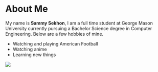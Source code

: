 <div >
  <h1> About Me </h1>
  <p> My name is <strong>Sammy Sekhon</strong>, I am a full time student at George Mason University currently pursuing a Bachelor Science degree in Computer Engineering. Below are a few hobbies of mine.
  <ul>
    <li>Watching and playing American Football</li>
    <li>Watching anime</li>
    <li>Learning new things</li>
  </ul>
  <img align = "left" src="https://wallpapers.com/images/high/grand-blue-evil-look-5iwnfhga6lhb8vkw.jpg">
  </p>
</div>

